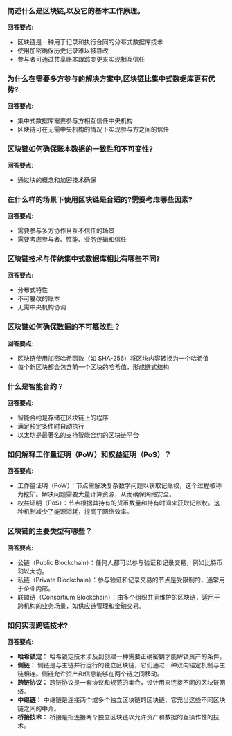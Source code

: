 ### 简述什么是区块链,以及它的基本工作原理。

**回答要点:**

- 区块链是一种用于记录和执行合同的分布式数据库技术
- 使用加密确保历史记录难以被篡改
- 参与者可通过共享账本跟踪变更来实现相互信任

### 为什么在需要多方参与的解决方案中,区块链比集中式数据库更有优势?

**回答要点:**

- 集中式数据库需要参与方相互信任中央机构
- 区块链可在无需中央机构的情况下实现参与方之间的信任

### 区块链如何确保账本数据的一致性和不可变性?

**回答要点:**

- 通过块的概念和加密技术确保

### 在什么样的场景下使用区块链是合适的?需要考虑哪些因素?

**回答要点:**

- 需要参与多方协作且互不信任的场景
- 需要考虑参与者、性能、业务逻辑和信任

### 区块链技术与传统集中式数据库相比有哪些不同?

**回答要点:**

- 分布式特性
- 不可篡改的账本
- 无需中央机构协调

### 区块链如何确保数据的不可篡改性？

**回答要点:**

- 区块链使用加密哈希函数（如 SHA-256）将区块内容转换为一个哈希值
- 每个新区块都会包含前一个区块的哈希值，形成链式结构

### 什么是智能合约？

**回答要点:**

- 智能合约是存储在区块链上的程序
- 满足预定条件时自动执行
- 以太坊是最著名的支持智能合约的区块链平台

### 如何解释工作量证明（PoW）和权益证明（PoS）？

**回答要点:**

- 工作量证明（PoW）：节点需解决复杂数学问题以获取记账权，这个过程被称为挖矿。解决问题需要大量计算资源，从而确保网络安全。
- 权益证明（PoS）：节点根据其持有的货币数量和持有时间来获取记账权。这种机制减少了能源消耗，提高了网络效率。

### 区块链的主要类型有哪些？

**回答要点:**

- 公链（Public Blockchain）：任何人都可以参与验证和记录交易，例如比特币和以太坊。
- 私链（Private Blockchain）：参与验证和记录交易的节点是受限制的，通常用于企业内部。
- 联盟链（Consortium Blockchain）：由多个组织共同维护的区块链，适用于跨机构的业务场景，如供应链管理和金融交易。

### 如何实现跨链技术?

**回答要点:**

- **哈希锁定：** 哈希锁定技术涉及到创建一种需要正确密钥才能解锁资产的条件。
- **侧链：** 侧链是与主链并行运行的独立区块链，它们通过一种双向锚定机制与主链相连。侧链允许资产和信息能够在两个链之间移动。
- **跨链协议：** 跨链协议是一套协议和规范的集合，设计用来连接不同的区块链网络。
- **中继链：** 中继链是连接两个或多个独立区块链的区块链，它充当这些不同区块链之间的中介。
- **桥接技术：** 桥接是指连接两个独立区块链以允许资产和数据的互操作性的技术。